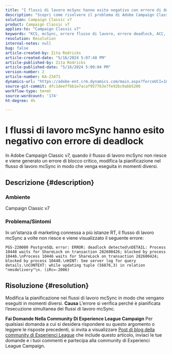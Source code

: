 ```yaml
---
title: "I flussi di lavoro mcSync hanno esito negativo con errore di deadlock"
description: "Scopri come risolvere il problema di Adobe Campaign Classic, in cui il flusso di lavoro mcSync non riesce e genera un errore di deadlock. Modifica il modulo di pianificazione nel flusso di lavoro mcSynch."
solution: Campaign Classic v7
product: Campaign Classic v7
applies-to: "Campaign Classic v7"
keywords: "KCS, mcSync, errore flusso di lavoro, errore deadlock, ACC, Campaign"
resolution: Resolution
internal-notes: null
bug: false
article-created-by: Zita Rodricks
article-created-date: "5/16/2024 5:07:48 PM"
article-published-by: Zita Rodricks
article-published-date: "5/16/2024 5:09:04 PM"
version-number: 2
article-number: KA-23471
dynamics-url: "https://adobe-ent.crm.dynamics.com/main.aspx?forceUCI=1&pagetype=entityrecord&etn=knowledgearticle&id=ebbac8d1-a613-ef11-9f89-6045bd0298d4"
source-git-commit: dfc1deeffbb1e7acaf9577b3e7fe92bc9abb5206
workflow-type: tm+mt
source-wordcount: '174'
ht-degree: 4%

---
```


# I flussi di lavoro mcSync hanno esito negativo con errore di deadlock


In Adobe Campaign Classic v7, quando il flusso di lavoro mcSync non riesce e viene generato un errore di blocco critico, modifica la pianificazione nel flusso di lavoro mcSync in modo che venga eseguita in momenti diversi.

## Descrizione {#description}


### <b>Ambiente</b>

Campaign Classic v7



### <b>Problema/Sintomi</b>

In un’istanza di marketing connessa a più istanze RT, il flusso di lavoro mcSync a volte non riesce e viene visualizzato il seguente errore:

`PGS-220000 PostgreSQL error: ERROR: deadlock detected\nDETAIL: Process 10448 waits for ShareLock on transaction 282600426; blocked by process 10446.\nProcess 10446 waits for ShareLock on transaction 282600424; blocked by process 10448.\nHINT: See server log for query details.\nCONTEXT: while updating tuple (56876,3) in relation "nmsdelivery"\n. (iRc=-2006)`


## Risoluzione {#resolution}


Modifica la pianificazione nei flussi di lavoro mcSync in modo che vengano eseguiti in momenti diversi.
<b>Causa</b>
L’errore si verifica perché è pianificata l’esecuzione simultanea dei flussi di lavoro mcSync.


<b>Fai Domande Nella Community Di Experience League Campaign</b>
Per qualsiasi domanda a cui si desidera rispondere su questo argomento o leggere le risposte precedenti, si invita a visualizzare [Post di blog della community di Experienci League](https://experienceleaguecommunities.adobe.com/t5/adobe-campaign-classic-blogs/introducing-top-kcs-articles-curated-for-your-troubleshooting/bc-p/672426#M132) che include questo articolo, inviaci le tue domande e i tuoi commenti e partecipa alla community di Experienci League Campaign.

